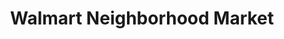 ---
title: "Walmart Neighborhood Market"
url: /springfield/walmart-neighborhood-market-east-sunshine-street/
shop: Supermarkt
---